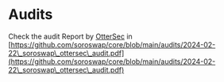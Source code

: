 # Audits

Check the audit Report by [OtterSec](https://osec.io/) in [https://github.com/soroswap/core/blob/main/audits/2024-02-22\_soroswap\_ottersec\_audit.pdf](https://github.com/soroswap/core/blob/main/audits/2024-02-22\_soroswap\_ottersec\_audit.pdf)

